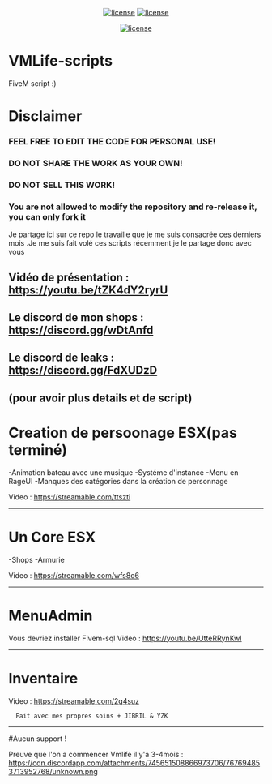 

<p align="center">
<a href="https://badgen.net/github/last-commit/AdemoDEV/VMLife-scripts"><img src="https://badgen.net/github/last-commit/AdemoDEV/VMLife-scripts" alt="license"></a> 
<a href="https://badgen.net/github/releases/AdemoDEV/VMLife-scripts"><img src="https://badgen.net/github/releases/AdemoDEV/VMLife-scripts" alt="license"></a> 
</p>

<p align="center">
  <a href="http://hits.dwyl.com/AdemoDEV/VMLife-scripts"><img src="http://hits.dwyl.com/AdemoDEV/VMLife-scripts.svg"      alt="license"></a> 
</p>

# VMLife-scripts

FiveM script :)

# Disclaimer
### FEEL FREE TO EDIT THE CODE FOR PERSONAL USE!
### DO NOT SHARE THE WORK AS YOUR OWN!
### DO NOT SELL THIS WORK!
### You are not allowed to modify the repository and re-release it, you can only fork it

Je partage ici sur ce repo le travaille que je me suis consacrée ces derniers mois .Je me suis fait volé ces scripts
récemment je le partage donc avec vous 

## Vidéo de présentation : https://youtu.be/tZK4dY2ryrU

## Le discord de mon shops : https://discord.gg/wDtAnfd

## Le discord de leaks : https://discord.gg/FdXUDzD
(pour avoir plus details et de script)
--------------------------------------------------------------------------------------------------------------------

#                                          Creation de persoonage ESX(pas terminé)
-Animation bateau avec une musique
-Systéme d'instance
-Menu en RageUI 
-Manques des catégories dans la création de personnage

Video : https://streamable.com/ttszti

--------------------------------------------------------------------------------------------------------------------
#                                                    Un Core ESX
-Shops 
-Armurie

Video : https://streamable.com/wfs8o6

--------------------------------------------------------------------------------------------------------------------
  
#                                                     MenuAdmin
Vous devriez installer Fivem-sql
Video : https://youtu.be/UtteRRynKwI

--------------------------------------------------------------------------------------------------------------------

#                                                     Inventaire

Video : https://streamable.com/2q4suz

      Fait avec mes propres soins + JIBRIL & YZK

--------------------------------------------------------------------------------------------------------------------

#Aucun support !

Preuve que l'on a commencer Vmlife il y'a 3-4mois  : https://cdn.discordapp.com/attachments/745651508866973706/767694853713952768/unknown.png
